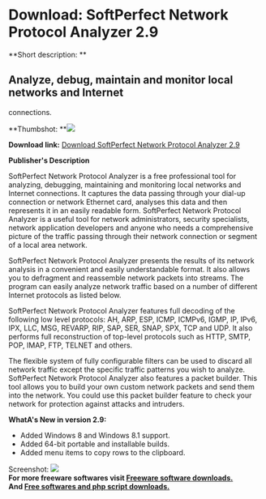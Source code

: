 # Download: SoftPerfect Network Protocol Analyzer 2.9

**Short description: **

## Analyze, debug, maintain and monitor local networks and Internet
connections.

  
**Thumbshot: **![](http://www.freewarefiles.com/screenshot/sftpnetprtclanlzr_md.jpg)   
  
**Download link:** [Download SoftPerfect Network Protocol Analyzer 2.9](http://freesoftwares.boysofts.com/SoftPerfect-Network-Protocol-Analyzer_program_75852.html)  
  

**Publisher's Description**  
  

SoftPerfect Network Protocol Analyzer is a free professional tool for
analyzing, debugging, maintaining and monitoring local networks and Internet
connections. It captures the data passing through your dial-up connection or
network Ethernet card, analyses this data and then represents it in an easily
readable form. SoftPerfect Network Protocol Analyzer is a useful tool for
network administrators, security specialists, network application developers
and anyone who needs a comprehensive picture of the traffic passing through
their network connection or segment of a local area network.

SoftPerfect Network Protocol Analyzer presents the results of its network
analysis in a convenient and easily understandable format. It also allows you
to defragment and reassemble network packets into streams. The program can
easily analyze network traffic based on a number of different Internet
protocols as listed below.

SoftPerfect Network Protocol Analyzer features full decoding of the following
low level protocols: AH, ARP, ESP, ICMP, ICMPv6, IGMP, IP, IPv6, IPX, LLC,
MSG, REVARP, RIP, SAP, SER, SNAP, SPX, TCP and UDP. It also performs full
reconstruction of top-level protocols such as HTTP, SMTP, POP, IMAP, FTP,
TELNET and others.

The flexible system of fully configurable filters can be used to discard all
network traffic except the specific traffic patterns you wish to analyze.
SoftPerfect Network Protocol Analyzer also features a packet builder. This
tool allows you to build your own custom network packets and send them into
the network. You could use this packet builder feature to check your network
for protection against attacks and intruders.

**WhatA's New in version 2.9:**

  * Added Windows 8 and Windows 8.1 support. 
  * Added 64-bit portable and installable builds. 
  * Added menu items to copy rows to the clipboard. 

  
  
Screenshot: ![](http://www.freewarefiles.com/screenshot/sftpnetprtclanlzr.jpg)  
**For more freeware softwares visit [Freeware software downloads.](http://freesoftwares.boysofts.com/)**   
**And [Free softwares and php script downloads.](http://www.boysofts.com/)**

